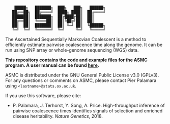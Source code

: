 ```
    █████╗   ███████╗  ███╗   ███╗   ██████╗
   ██╔══██╗  ██╔════╝  ████╗ ████║  ██╔════╝
   ███████║  ███████╗  ██╔████╔██║  ██║     
   ██╔══██║  ╚════██║  ██║╚██╔╝██║  ██║     
   ██║  ██║  ███████║  ██║ ╚═╝ ██║  ╚██████╗
   ╚═╝  ╚═╝  ╚══════╝  ╚═╝     ╚═╝   ╚═════╝
```

The Ascertained Sequentially Markovian Coalescent is a method to efficiently estimate pairwise coalescence time along the genome. It can be run using SNP array or whole-genome sequencing (WGS) data.

**This repository contains the code and example files for the ASMC program. A user manual can be found [here](http://www.palamaralab.org/software/ASMC).**

ASMC is distributed under the GNU General Public License v3.0 (GPLv3). For any questions or comments on ASMC, please contact Pier Palamara using `<lastname>@stats.ox.ac.uk`.

If you use this software, please cite:

- P. Palamara, J. Terhorst, Y. Song, A. Price. High-throughput inference of pairwise coalescence times identifies signals of selection and enriched disease heritability. *Nature Genetics*, 2018.

